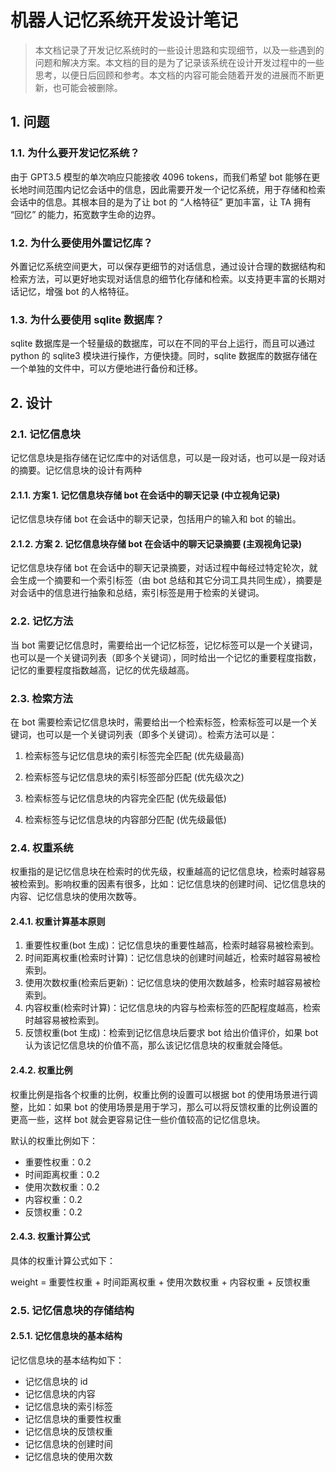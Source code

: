 # 机器人记忆系统开发设计笔记

> 本文档记录了开发记忆系统时的一些设计思路和实现细节，以及一些遇到的问题和解决方案。本文档的目的是为了记录该系统在设计开发过程中的一些思考，以便日后回顾和参考。本文档的内容可能会随着开发的进展而不断更新，也可能会被删除。

## 1. 问题

### 1.1. 为什么要开发记忆系统？

由于 GPT3.5 模型的单次响应只能接收 4096 tokens，而我们希望 bot 能够在更长地时间范围内记忆会话中的信息，因此需要开发一个记忆系统，用于存储和检索会话中的信息。其根本目的是为了让 bot 的 “人格特征” 更加丰富，让 TA 拥有 “回忆” 的能力，拓宽数字生命的边界。

### 1.2. 为什么要使用外置记忆库？

外置记忆系统空间更大，可以保存更细节的对话信息，通过设计合理的数据结构和检索方法，可以更好地实现对话信息的细节化存储和检索。以支持更丰富的长期对话记忆，增强 bot 的人格特征。

### 1.3. 为什么要使用 sqlite 数据库？

sqlite 数据库是一个轻量级的数据库，可以在不同的平台上运行，而且可以通过 python 的 sqlite3 模块进行操作，方便快捷。同时，sqlite 数据库的数据存储在一个单独的文件中，可以方便地进行备份和迁移。

## 2. 设计

### 2.1. 记忆信息块

记忆信息块是指存储在记忆库中的对话信息，可以是一段对话，也可以是一段对话的摘要。记忆信息块的设计有两种

#### 2.1.1. 方案 1. 记忆信息块存储 bot 在会话中的聊天记录 (中立视角记录)

记忆信息块存储 bot 在会话中的聊天记录，包括用户的输入和 bot 的输出。

#### 2.1.2. 方案 2. 记忆信息块存储 bot 在会话中的聊天记录摘要 (主观视角记录)

记忆信息块存储 bot 在会话中的聊天记录摘要，对话过程中每经过特定轮次，就会生成一个摘要和一个索引标签（由 bot 总结和其它分词工具共同生成），摘要是对会话中的信息进行抽象和总结，索引标签是用于检索的关键词。

### 2.2. 记忆方法

当 bot 需要记忆信息时，需要给出一个记忆标签，记忆标签可以是一个关键词，也可以是一个关键词列表（即多个关键词），同时给出一个记忆的重要程度指数，记忆的重要程度指数越高，记忆的优先级越高。

### 2.3. 检索方法

在 bot 需要检索记忆信息块时，需要给出一个检索标签，检索标签可以是一个关键词，也可以是一个关键词列表（即多个关键词）。检索方法可以是：

1. 检索标签与记忆信息块的索引标签完全匹配 (优先级最高)

2. 检索标签与记忆信息块的索引标签部分匹配 (优先级次之)

3. 检索标签与记忆信息块的内容完全匹配 (优先级最低)

4. 检索标签与记忆信息块的内容部分匹配 (优先级最低)

### 2.4. 权重系统

权重指的是记忆信息块在检索时的优先级，权重越高的记忆信息块，检索时越容易被检索到。影响权重的因素有很多，比如：记忆信息块的创建时间、记忆信息块的内容、记忆信息块的使用次数等。

#### 2.4.1. 权重计算基本原则

1. 重要性权重(bot 生成)：记忆信息块的重要性越高，检索时越容易被检索到。
2. 时间距离权重(检索时计算)：记忆信息块的创建时间越近，检索时越容易被检索到。
3. 使用次数权重(检索后更新)：记忆信息块的使用次数越多，检索时越容易被检索到。
4. 内容权重(检索时计算)：记忆信息块的内容与检索标签的匹配程度越高，检索时越容易被检索到。
5. 反馈权重(bot 生成)：检索到记忆信息块后要求 bot 给出价值评价，如果 bot 认为该记忆信息块的价值不高，那么该记忆信息块的权重就会降低。

#### 2.4.2. 权重比例

权重比例是指各个权重的比例，权重比例的设置可以根据 bot 的使用场景进行调整，比如：如果 bot 的使用场景是用于学习，那么可以将反馈权重的比例设置的更高一些，这样 bot 就会更容易记住一些价值较高的记忆信息块。

默认的权重比例如下：

- 重要性权重：0.2
- 时间距离权重：0.2
- 使用次数权重：0.2
- 内容权重：0.2
- 反馈权重：0.2

#### 2.4.3. 权重计算公式

具体的权重计算公式如下：

weight = 重要性权重 + 时间距离权重 + 使用次数权重 + 内容权重 + 反馈权重

### 2.5. 记忆信息块的存储结构

#### 2.5.1. 记忆信息块的基本结构

记忆信息块的基本结构如下：

- 记忆信息块的 id
- 记忆信息块的内容
- 记忆信息块的索引标签
- 记忆信息块的重要性权重
- 记忆信息块的反馈权重
- 记忆信息块的创建时间
- 记忆信息块的使用次数
